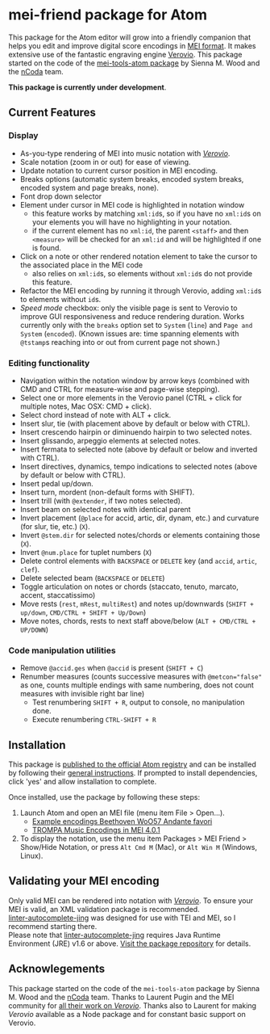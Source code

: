 # mei-friend package for Atom

This package for the Atom editor will grow into a friendly companion that helps you
edit and improve digital score encodings in [MEI format](https://music-encoding.org/).
It makes extensive use of the fantastic engraving engine
[Verovio](https://www.verovio.org/).
This package started on the code of the [mei-tools-atom package](https://atom.io/packages/mei-tools-atom)
by Sienna M. Wood and the [nCoda](https://ncodamusic.org/) team.

__This package is currently under development__.  


## Current Features
### Display
- As-you-type rendering of MEI into music notation with _[Verovio](http://www.verovio.org/)_.
- Scale notation (zoom in or out) for ease of viewing.
- Update notation to current cursor position in MEI encoding.
- Breaks options (automatic system breaks, encoded system breaks, encoded system and page breaks, none).
- Font drop down selector
- Element under cursor in MEI code is highlighted in notation window
    - this feature works by matching `xml:id`s, so if you have no `xml:id`s on your elements you will have no highlighting in your notation.
    - if the current element has no `xml:id`, the parent `<staff>` and then `<measure>` will be checked for an `xml:id` and will be highlighted if one is found.
- Click on a note or other rendered notation element to take the cursor to the associated place in the MEI code
    - also relies on `xml:id`s, so elements without `xml:id`s do not provide this feature.
- Refactor the MEI encoding by running it through Verovio, adding `xml:id`s to elements without `id`s.
- *Speed mode* checkbox: only the visible page is sent to Verovio to improve GUI responsiveness and reduce rendering duration. Works currently only with the `breaks` option set to `System` (`line`) and `Page and System` (`encoded`). (Known issues are: time spanning elements with `@tstamp`s reaching into or out from current page not shown.)

### Editing functionality
- Navigation within the notation window by arrow keys (combined with CMD and CTRL for measure-wise and page-wise stepping).
- Select one or more elements in the Verovio panel (CTRL + click for multiple notes, Mac OSX: CMD + click).
- Select chord instead of note with ALT + click.
- Insert slur, tie (with placement above by default or below with CTRL).
- Insert crescendo hairpin or diminuendo hairpin to two selected notes.
- Insert glissando, arpeggio elements at selected notes.
- Insert fermata to selected note (above by default or below and inverted with CTRL).
- Insert directives, dynamics, tempo indications to selected notes (above by default or below with CTRL).
- Insert pedal up/down.
- Insert turn, mordent (non-default forms with SHIFT).
- Insert trill (with `@extender`, if two notes selected).
- Insert beam on selected notes with identical parent
- Invert placement (`@place` for accid, artic, dir, dynam, etc.) and curvature (for slur, tie, etc.) (`X`).
- Invert `@stem.dir` for selected notes/chords or elements containing those (`X`).
- Invert `@num.place` for tuplet numbers (`X`)
- Delete control elements with `BACKSPACE` or `DELETE` key (and `accid`, `artic`, `clef`).
- Delete selected beam (`BACKSPACE` or `DELETE`)
- Toggle articulation on notes or chords (staccato, tenuto, marcato, accent, staccatissimo)
- Move rests (`rest`, `mRest`, `multiRest`) and notes up/downwards (`SHIFT + up/down`, `CMD/CTRL + SHIFT + Up/Down`)
- Move notes, chords, rests to next staff above/below (`ALT + CMD/CTRL + UP/DOWN`)

### Code manipulation utilities
- Remove `@accid.ges` when `@accid` is present (`SHIFT + C`)
- Renumber measures (counts successive measures with `@metcon="false"` as one, counts multiple endings with same numbering, does not count measures with invisible right bar line)
  * Test renumbering `SHIFT + R`, output to console, no manipulation done.
  * Execute renumbering `CTRL-SHIFT + R`


## Installation
This package is [published to the official Atom registry](https://atom.io/packages/mei-friend)
and can be installed by following their [general instructions](https://flight-manual.atom.io/using-atom/sections/atom-packages/).
If prompted to install dependencies, click 'yes' and allow installation to complete.

Once installed, use the package by following these steps:
1. Launch Atom and open an MEI file (menu item File > Open...).
    - [Example encodings Beethoven WoO57 Andante favori](https://github.com/trompamusic-encodings/Beethoven_WoO57_BreitkopfHaertel/raw/master/Beethoven_WoO57-Breitkopf.mei)
    - [TROMPA Music Encodings in MEI 4.0.1](https://github.com/trompamusic-encodings)
1. To display the notation, use the menu item Packages > MEI Friend > Show/Hide Notation, or  press `Alt Cmd M` (Mac), or `Alt Win M` (Windows, Linux).

## Validating your MEI encoding
Only valid MEI can be rendered into notation with _[Verovio](http://www.verovio.org/)_.
To ensure your MEI is valid, an XML validation package is recommended.  
[linter-autocomplete-jing](https://github.com/aerhard/linter-autocomplete-jing)
was designed for use with TEI and MEI, so I recommend starting there.  
Please note that [linter-autocomplete-jing](https://github.com/aerhard/linter-autocomplete-jing)
requires Java Runtime Environment (JRE) v1.6 or above.
[Visit the package repository](https://github.com/aerhard/linter-autocomplete-jing) for details.

## Acknowlegements
This package started on the code of the `mei-tools-atom` package by Sienna M. Wood and the [nCoda](https://ncodamusic.org/) team. Thanks to Laurent Pugin and the MEI community for [all their work on _Verovio_](https://github.com/rism-ch/verovio). Thanks also to Laurent for making _Verovio_ available as a Node package and for constant basic support on Verovio.
